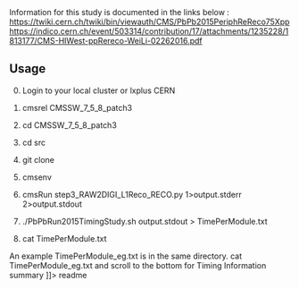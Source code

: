 <snippet>
  <content><![CDATA[
# ${1:PbPb 2015 Timing Study }
Scripts provided here help estimate the Timing Per Module for Timing Study at 
Vanderbilt Tier2

Information for this study is documented in the links below : 
https://twiki.cern.ch/twiki/bin/viewauth/CMS/PbPb2015PeriphReReco75Xpp
https://indico.cern.ch/event/503314/contribution/17/attachments/1235228/1813177/CMS-HIWest-ppRereco-WeiLi-02262016.pdf


## Usage
0. Login to your local cluster or lxplus CERN

1. cmsrel CMSSW_7_5_8_patch3
2. cd CMSSW_7_5_8_patch3
3. cd src
4. git clone <url of this repository>
5. cmsenv 
6. cmsRun step3_RAW2DIGI_L1Reco_RECO.py 1>output.stderr 2>output.stdout
7. ./PbPbRun2015TimingStudy.sh output.stdout > TimePerModule.txt
8. cat TimePerModule.txt

An example TimePerModule_eg.txt is in the same directory. 
cat TimePerModule_eg.txt and scroll to the bottom for Timing Information summary
]]></content>
  <tabTrigger>readme</tabTrigger>
</snippet>
